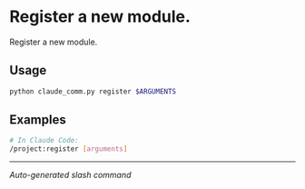 # Register a new module.

Register a new module.

## Usage

```bash
python claude_comm.py register $ARGUMENTS
```

## Examples

```bash
# In Claude Code:
/project:register [arguments]
```

---
*Auto-generated slash command*
